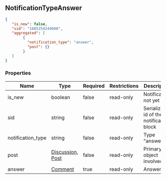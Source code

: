 <h2 id="tocS_NotificationTypeAnswer">NotificationTypeAnswer</h2>
<!-- backwards compatibility -->
<a id="schemanotificationtypeanswer"></a>
<a id="schema_NotificationTypeAnswer"></a>
<a id="tocSnotificationtypeanswer"></a>
<a id="tocsnotificationtypeanswer"></a>

```json
{
   "is_new": false,
   "sid": "1605259249000",
   "aggregated": [
        {
          "notification_type": "answer",
          "post": {}
        }
   ]
}
```

### Properties

|Name|Type|Required|Restrictions|Description|
|---|---|---|---|---|
|is_new|boolean|false|read-only|Notification not yet read|
|sid|string|false|read-only|Serialization id of the notification block|
|notification_type|string|false|read-only|Type "answer"|
|post|[Discussion](#schemadiscussion), [Post](#schemapost)|false|read-only|Primary object involved.|
|answer|[Comment](#schemacomment)|true|read-only|Answer|
